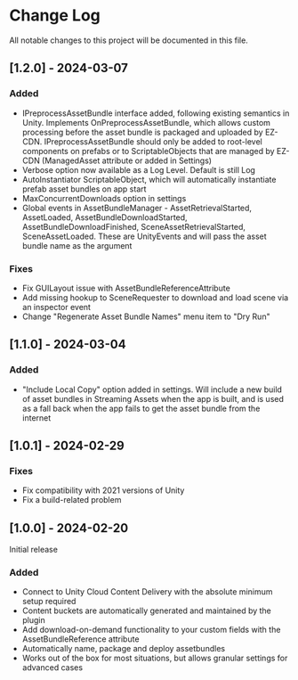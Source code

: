 # Change Log
All notable changes to this project will be documented in this file.

## [1.2.0] - 2024-03-07

### Added
- IPreprocessAssetBundle interface added, following existing semantics in Unity. Implements OnPreprocessAssetBundle, which allows custom processing before the asset bundle is packaged and uploaded by EZ-CDN. IPreprocessAssetBundle should only be added to root-level components on prefabs or to ScriptableObjects that are managed by EZ-CDN (ManagedAsset attribute or added in Settings)
- Verbose option now available as a Log Level. Default is still Log
- AutoInstantiator ScriptableObject, which will automatically instantiate prefab asset bundles on app start
- MaxConcurrentDownloads option in settings
- Global events in AssetBundleManager - AssetRetrievalStarted, AssetLoaded, AssetBundleDownloadStarted, AssetBundleDownloadFinished, SceneAssetRetrievalStarted, SceneAssetLoaded. These are UnityEvents and will pass the asset bundle name as the argument

### Fixes
- Fix GUILayout issue with AssetBundleReferenceAttribute
- Add missing hookup to SceneRequester to download and load scene via an inspector event
- Change "Regenerate Asset Bundle Names" menu item to "Dry Run"

## [1.1.0] - 2024-03-04

### Added
- "Include Local Copy" option added in settings. Will include a new build of asset bundles in Streaming Assets when the app is built, and is used as a fall back when the app fails to get the asset bundle from the internet

## [1.0.1] - 2024-02-29
 
### Fixes
- Fix compatibility with 2021 versions of Unity
- Fix a build-related problem
 
## [1.0.0] - 2024-02-20
 
Initial release
 
### Added
- Connect to Unity Cloud Content Delivery with the absolute minimum setup required
- Content buckets are automatically generated and maintained by the plugin
- Add download-on-demand functionality to your custom fields with the AssetBundleReference attribute
- Automatically name, package and deploy assetbundles
- Works out of the box for most situations, but allows granular settings for advanced cases